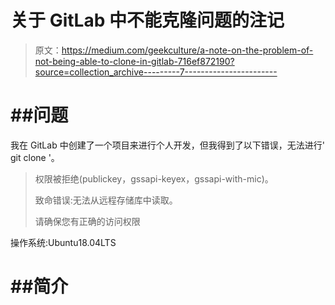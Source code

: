 # 关于 GitLab 中不能克隆问题的注记

> 原文：<https://medium.com/geekculture/a-note-on-the-problem-of-not-being-able-to-clone-in-gitlab-716ef872190?source=collection_archive---------7----------------------->

# ##问题

我在 GitLab 中创建了一个项目来进行个人开发，但我得到了以下错误，无法进行' git clone '。

> 权限被拒绝(publickey，gssapi-keyex，gssapi-with-mic)。
> 
> 致命错误:无法从远程存储库中读取。
> 
> 请确保您有正确的访问权限

操作系统:Ubuntu18.04LTS

# ##简介